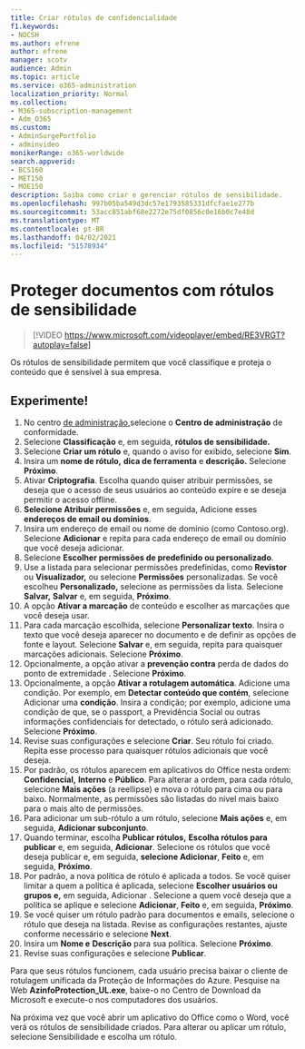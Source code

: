 ```yaml
---
title: Criar rótulos de confidencialidade
f1.keywords:
- NOCSH
ms.author: efrene
author: efrene
manager: scotv
audience: Admin
ms.topic: article
ms.service: o365-administration
localization_priority: Normal
ms.collection:
- M365-subscription-management
- Adm_O365
ms.custom:
- AdminSurgePortfolio
- adminvideo
monikerRange: o365-worldwide
search.appverid:
- BCS160
- MET150
- MOE150
description: Saiba como criar e gerenciar rótulos de sensibilidade.
ms.openlocfilehash: 997b05ba549d3dc57e1793585331dfcfae1e277b
ms.sourcegitcommit: 53acc851abf68e2272e75df0856c0e16b0c7e48d
ms.translationtype: MT
ms.contentlocale: pt-BR
ms.lasthandoff: 04/02/2021
ms.locfileid: "51578934"
---
```

# <a name="protect-documents-with-sensitivity-labels"></a>Proteger documentos com rótulos de sensibilidade

> [!VIDEO https://www.microsoft.com/videoplayer/embed/RE3VRGT?autoplay=false]

Os rótulos de sensibilidade permitem que você classifique e proteja o conteúdo que é sensível à sua empresa.

## <a name="try-it"></a>Experimente!

1. No centro [de administração,](https://admin.microsoft.com)selecione o **Centro de administração** de conformidade.
1. Selecione **Classificação** e, em seguida, **rótulos de sensibilidade.**
1. Selecione **Criar um rótulo** e, quando o aviso for exibido, selecione **Sim**.
1. Insira um **nome de rótulo,** **dica de ferramenta** e **descrição.** Selecione **Próximo**.
1. Ativar **Criptografia**. Escolha quando quiser atribuir permissões, se deseja que o acesso de seus usuários ao conteúdo expire e se deseja permitir o acesso offline.
1. **Selecione Atribuir permissões** e, em seguida, Adicione esses **endereços de email ou domínios**.
1. Insira um endereço de email ou nome de domínio (como Contoso.org).  Selecione **Adicionar** e repita para cada endereço de email ou domínio que você deseja adicionar.
1. Selecione **Escolher permissões de predefinido ou personalizado**.
1. Use a listada para selecionar permissões predefinidas, como **Revistor** ou **Visualizador,** ou selecione **Permissões** personalizadas. Se você escolheu **Personalizado,** selecione as permissões da lista. Selecione **Salvar,** **Salvar** e, em seguida, **Próximo**.
1. A opção **Ativar a marcação** de conteúdo e escolher as marcações que você deseja usar.
1. Para cada marcação escolhida, selecione **Personalizar texto**. Insira o texto que você deseja aparecer no documento e de definir as opções de fonte e layout. Selecione **Salvar** e, em seguida, repita para quaisquer marcações adicionais. Selecione **Próximo**.
1. Opcionalmente, a opção ativar a **prevenção contra** perda de dados do ponto de extremidade . Selecione **Próximo**.
1. Opcionalmente, a opção **Ativar a rotulagem automática**. Adicione uma condição. Por exemplo, em **Detectar conteúdo que contém**, selecione Adicionar uma **condição**. Insira a condição; por exemplo, adicione uma condição de que, se o passport, a Previdência Social ou outras informações confidenciais for detectado, o rótulo será adicionado. Selecione **Próximo**.
1. Revise suas configurações e selecione **Criar**. Seu rótulo foi criado. Repita esse processo para quaisquer rótulos adicionais que você deseja.
1. Por padrão, os rótulos aparecem em aplicativos do Office nesta ordem: **Confidencial,** **Interno** e **Público**. Para alterar a ordem, para cada rótulo, selecione **Mais ações** (a reellipse) e mova o rótulo para cima ou para baixo. Normalmente, as permissões são listadas do nível mais baixo para o mais alto de permissões.
1. Para adicionar um sub-rótulo a um rótulo, selecione **Mais ações** e, em seguida, **Adicionar subconjunto**.
1. Quando terminar, escolha **Publicar rótulos,** **Escolha rótulos para publicar** e, em seguida, **Adicionar**. Selecione os rótulos que você deseja publicar e, em seguida, **selecione Adicionar**, **Feito** e, em seguida, **Próximo**.
1. Por padrão, a nova política de rótulo é aplicada a todos. Se você quiser limitar a quem a política é aplicada, selecione **Escolher usuários ou grupos** **e,** em seguida, Adicionar . Selecione a quem você deseja que a política se aplique e selecione **Adicionar**, **Feito** e, em seguida, **Próximo**.
1. Se você quiser um rótulo padrão para documentos e emails, selecione o rótulo que deseja na listada. Revise as configurações restantes, ajuste conforme necessário e selecione **Next**.
1. Insira um **Nome e** **Descrição** para sua política. Selecione **Próximo**.
1. Revise suas configurações e selecione **Publicar**.

Para que seus rótulos funcionem, cada usuário precisa baixar o cliente de rotulagem unificada da Proteção de Informações do Azure. Pesquise na Web **AzinfoProtection_UL.exe**, baixe-o no Centro de Download da Microsoft e execute-o nos computadores dos usuários.

Na próxima vez que você abrir um aplicativo do Office como o Word, você verá os rótulos de sensibilidade criados. Para alterar ou aplicar um rótulo, selecione Sensibilidade e escolha um rótulo.


